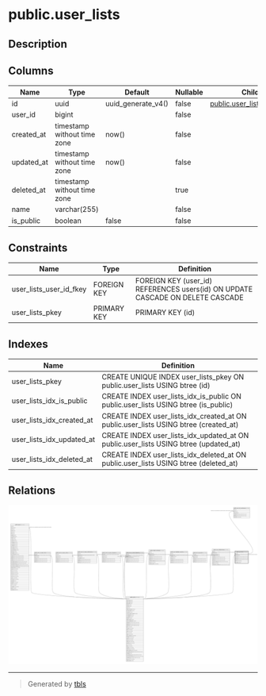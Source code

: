 # public.user_lists

## Description

## Columns

| Name       | Type                        | Default            | Nullable | Children                                                          | Parents                         | Comment |
| ---------- | --------------------------- | ------------------ | -------- | ----------------------------------------------------------------- | ------------------------------- | ------- |
| id         | uuid                        | uuid_generate_v4() | false    | [public.user_list_contributors](public.user_list_contributors.md) |                                 |         |
| user_id    | bigint                      |                    | false    |                                                                   | [public.users](public.users.md) |         |
| created_at | timestamp without time zone | now()              | false    |                                                                   |                                 |         |
| updated_at | timestamp without time zone | now()              | false    |                                                                   |                                 |         |
| deleted_at | timestamp without time zone |                    | true     |                                                                   |                                 |         |
| name       | varchar(255)                |                    | false    |                                                                   |                                 |         |
| is_public  | boolean                     | false              | false    |                                                                   |                                 |         |

## Constraints

| Name                    | Type        | Definition                                                                     |
| ----------------------- | ----------- | ------------------------------------------------------------------------------ |
| user_lists_user_id_fkey | FOREIGN KEY | FOREIGN KEY (user_id) REFERENCES users(id) ON UPDATE CASCADE ON DELETE CASCADE |
| user_lists_pkey         | PRIMARY KEY | PRIMARY KEY (id)                                                               |

## Indexes

| Name                      | Definition                                                                           |
| ------------------------- | ------------------------------------------------------------------------------------ |
| user_lists_pkey           | CREATE UNIQUE INDEX user_lists_pkey ON public.user_lists USING btree (id)            |
| user_lists_idx_is_public  | CREATE INDEX user_lists_idx_is_public ON public.user_lists USING btree (is_public)   |
| user_lists_idx_created_at | CREATE INDEX user_lists_idx_created_at ON public.user_lists USING btree (created_at) |
| user_lists_idx_updated_at | CREATE INDEX user_lists_idx_updated_at ON public.user_lists USING btree (updated_at) |
| user_lists_idx_deleted_at | CREATE INDEX user_lists_idx_deleted_at ON public.user_lists USING btree (deleted_at) |

## Relations

![er](public.user_lists.svg)

---

> Generated by [tbls](https://github.com/k1LoW/tbls)
